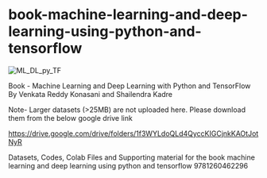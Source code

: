# book-machine-learning-and-deep-learning-using-python-and-tensorflow

![ML_DL_py_TF](https://github.com/venkatareddykonasani/ML_DL_py_TF/blob/master/MLDLPYTF.jpg)

Book - Machine Learning and Deep Learning with Python and TensorFlow
By Venkata Reddy Konasani and Shailendra Kadre

Note- Larger datasets (>25MB) are not uploaded here. Please download them from the below google drive link

https://drive.google.com/drive/folders/1f3WYLdoQLd4QyccKIGCjnkKAOtJotNyR


Datasets, Codes, Colab Files and Supporting material for the book machine learning and deep learning using python and tensorflow 9781260462296
